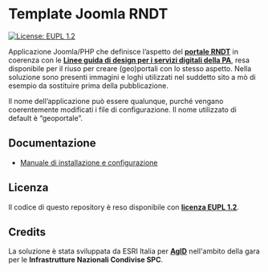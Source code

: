 # Template Joomla RNDT

[![License: EUPL 1.2](https://img.shields.io/badge/License-EUPL&nbsp;1.2-blue.svg)](https://joinup.ec.europa.eu/sites/default/files/custom-page/attachment/eupl_v1.2_it.pdf)

Applicazione Joomla/PHP che definisce l’aspetto del [**portale RNDT**](https://geodati.gov.it) in coerenza con le [**Linee guida di design per i servizi digitali della PA**](https://docs.italia.it/italia/designers-italia/design-linee-guida-docs/it/stabile/index.html), resa disponibile per il riuso per creare (geo)portali con lo stesso aspetto. Nella soluzione sono presenti immagini e loghi utilizzati nel suddetto sito a mò di esempio da sostituire prima della pubblicazione. 

Il nome dell’applicazione può essere qualunque, purché vengano coerentemente modificati i file di configurazione. Il nome utilizzato di default è “geoportale”.

## Documentazione

- [Manuale di installazione e configurazione](documentation/manuale-installazione.md)

## Licenza

Il codice di questo repository è reso disponibile con [**licenza EUPL 1.2**](LICENSE).

## Credits

La soluzione è stata sviluppata da ESRI Italia per [**AgID**](https://agid.gov.it/) nell'ambito della gara per le **Infrastrutture Nazionali Condivise SPC**.
